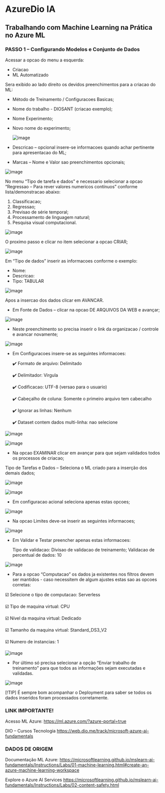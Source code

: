 # AzureDio IA
## Trabalhando com Machine Learning na Prática no Azure ML

### PASSO 1 – Configurando Modelos e Conjunto de Dados

Acessar a opcao do menu a esquerda:

- Criacao
- ML Automatizado
  
Sera exibido ao lado direito os devidos preenchimentos para a criacao do ML:

- Método de Treinamento / Configuracoes Basicas;
- Nome do trabalho - DIOSANT (criacao exemplo);
- Nome Experimento;
- Novo nome do experimento;

  
  ![image](https://github.com/denisedsa/AzureDio/assets/90991366/09438251-b33e-4620-9288-21b8b239cdde)


- Descricao – opcional insere-se informacoes quando achar pertinente para apresentacao do ML;
- Marcas – Nome e Valor sao preenchimentos opcionais;


![image](https://github.com/denisedsa/AzureDio/assets/90991366/636ddad2-e148-448a-a5be-cdfdf6dce264)


No menu “Tipo de tarefa e dados” e necessario selecionar a opcao “Regressao – Para rever valores numericos contínuos” conforme lista/demonstracao abaixo:

1.	Classificacao;
2.	Regressao;
3.	Previsao de série temporal;
4.	Processamento de linguagem natural;
5.	Pesquisa visual computacional.

![image](https://github.com/denisedsa/AzureDio/assets/90991366/cc60598e-63eb-4b00-8749-94f901e4d2a0)


O proximo passo e clicar no item selecionar a opcao CRIAR;


![image](https://github.com/denisedsa/AzureDio/assets/90991366/9c93dfde-8dc3-4752-9fff-1b7b51cb6b50)


Em “Tipo de dados” inserir as informacoes conforme o exemplo:

- Nome: 
- Descricao: 
- Tipo: TABULAR 

![image](https://github.com/denisedsa/AzureDio/assets/90991366/0d27f2fa-08e6-4ab1-9a9b-8c883e351a39)


Apos a insercao dos dados clicar em AVANCAR.

- Em Fonte de Dados – clicar na opcao DE ARQUIVOS DA WEB e avançar;

![image](https://github.com/denisedsa/AzureDio/assets/90991366/98734750-6106-443e-a59f-568452e1cec6)


- Neste preenchimento so precisa inserir o link da organizacao / controle e avancar novamente;

![image](https://github.com/denisedsa/AzureDio/assets/90991366/31f778b7-cb69-4732-9461-8bf0c8b5bcfa)


- Em Configuracoes insere-se as seguintes informacoes:

  :heavy_check_mark: Formato de arquivo: Delimitado

  :heavy_check_mark: Delimitador: Virgula

  :heavy_check_mark: Codificacao: UTF-8 (versao para o usuario)

  :heavy_check_mark: Cabeçalho de coluna: Somente o primeiro arquivo tem cabecalho

  :heavy_check_mark: Ignorar as linhas: Nenhum

  :heavy_check_mark: Dataset contem dados multi-linha: nao selecione


![image](https://github.com/denisedsa/AzureDio/assets/90991366/b3fafc1c-c79c-4350-87c3-41a5dc7fdb12)


![image](https://github.com/denisedsa/AzureDio/assets/90991366/0ce3187e-92ee-4d2a-91e6-3490cb8cd81d)


-	Na opcao EXAMINAR clicar em avançar para que sejam validados todos os processos de criacao;

   Tipo de Tarefas e Dados – Seleciona o ML criado para a inserção dos demais dados;


![image](https://github.com/denisedsa/AzureDio/assets/90991366/7f673b12-525e-4aaa-8023-ae8e197beaec)


![image](https://github.com/denisedsa/AzureDio/assets/90991366/6fd171c8-10cc-4e0b-8886-71313c51e4f7)

- Em configuracao acional seleciona apenas estas opcoes;

![image](https://github.com/denisedsa/AzureDio/assets/90991366/eb5b098b-95a8-4f6f-be0f-70cbbdfaa99c)

- Na opcao Limites deve-se inserir as seguintes informacoes;

![image](https://github.com/denisedsa/AzureDio/assets/90991366/2244c9b8-ca16-4c1a-9673-156da1d54d2e)

- Em Validar e Testar preencher apenas estas informacoes:

  Tipo de validacao: Divisao de validacao de treinamento;
  Validacao de percentual de dados: 10


![image](https://github.com/denisedsa/AzureDio/assets/90991366/e0879371-ccf0-491b-8f2e-c7c84d2fa9bd)

-	Para a opcao “Computacao” os dados ja existentes nos filtros devem ser mantidos - caso necessitem de algum ajustes estas sao as opcoes corretas:

  :ballot_box_with_check: Selecione o tipo de computacao: Serverless
  
  :ballot_box_with_check: Tipo de maquina virtual: CPU
  
  :ballot_box_with_check: Nível da maquina virtual: Dedicado
  
  :ballot_box_with_check: Tamanho da maquina virtual: Standard_DS3_V2
  
  :ballot_box_with_check: Numero de instancias: 1

![image](https://github.com/denisedsa/AzureDio/assets/90991366/693a27c5-c14d-41c9-bbf1-c4e027b0278e)

- Por último só precisa selecionar a opção “Enviar trabalho de treinamento” para que todos as informações sejam executadas e validadas.

![image](https://github.com/denisedsa/AzureDio/assets/90991366/ab9fda17-09eb-48a8-88f1-35e4487dccc0)



[!TIP] É sempre bom acompanhar o Deployment para saber se todos os dados inseridos foram processados corretamente.


### LINK IMPORTANTE!

Acesso ML Azure: https://ml.azure.com/?azure-portal=true

DIO – Cursos Tecnologia
https://web.dio.me/track/microsoft-azure-ai-fundamentals


### DADOS DE ORIGEM

Documentação ML Azure: 
https://microsoftlearning.github.io/mslearn-ai-fundamentals/Instructions/Labs/01-machine-learning.html#create-an-azure-machine-learning-workspace

Explore o Azure AI Services
https://microsoftlearning.github.io/mslearn-ai-fundamentals/Instructions/Labs/02-content-safety.html
 
